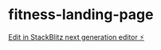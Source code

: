# fitness-landing-page

[Edit in StackBlitz next generation editor ⚡️](https://stackblitz.com/~/github.com/aleembhd/fitness-landing-page)